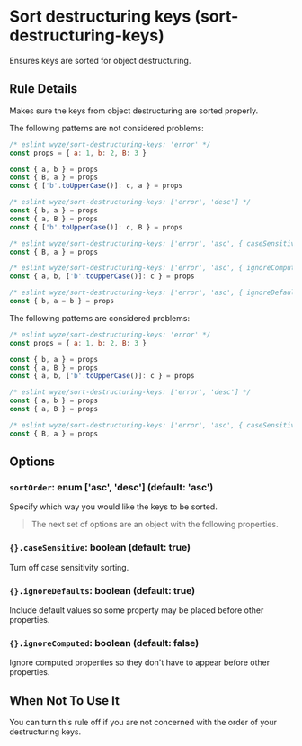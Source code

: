 # Sort destructuring keys (sort-destructuring-keys)

Ensures keys are sorted for object destructuring.

## Rule Details

Makes sure the keys from object destructuring are sorted properly.

The following patterns are not considered problems:

```js
/* eslint wyze/sort-destructuring-keys: 'error' */
const props = { a: 1, b: 2, B: 3 }

const { a, b } = props
const { B, a } = props
const { ['b'.toUpperCase()]: c, a } = props

/* eslint wyze/sort-destructuring-keys: ['error', 'desc'] */
const { b, a } = props
const { a, B } = props
const { ['b'.toUpperCase()]: c, B } = props

/* eslint wyze/sort-destructuring-keys: ['error', 'asc', { caseSensitive: false }] */
const { B, a } = props

/* eslint wyze/sort-destructuring-keys: ['error', 'asc', { ignoreComputed: true }] */
const { a, b, ['b'.toUpperCase()]: c } = props

/* eslint wyze/sort-destructuring-keys: ['error', 'asc', { ignoreDefaults: false }] */
const { b, a = b } = props
```

The following patterns are considered problems:

```js
/* eslint wyze/sort-destructuring-keys: 'error' */
const props = { a: 1, b: 2, B: 3 }

const { b, a } = props
const { a, B } = props
const { a, b, ['b'.toUpperCase()]: c } = props

/* eslint wyze/sort-destructuring-keys: ['error', 'desc'] */
const { a, b } = props
const { a, B } = props

/* eslint wyze/sort-destructuring-keys: ['error', 'asc', { caseSensitive: false }] */
const { B, a } = props
```


## Options

### `sortOrder`: enum ['asc', 'desc'] (default: 'asc')

Specify which way you would like the keys to be sorted.

> The next set of options are an object with the following properties.

### `{}.caseSensitive`: boolean (default: true)

Turn off case sensitivity sorting.

### `{}.ignoreDefaults`: boolean (default: true)

Include default values so some property may be placed before other properties.

### `{}.ignoreComputed`: boolean (default: false)

Ignore computed properties so they don't have to appear before other properties.

## When Not To Use It

You can turn this rule off if you are not concerned with the order of your destructuring keys.
